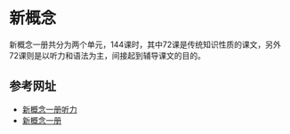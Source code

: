 # 新概念

新概念一册共分为两个单元，144课时，其中72课是传统知识性质的课文，另外72课则是以听力和语法为主，间接起到辅导课文的目的。

## 参考网址
* [新概念一册听力](https://www.tingclass.net/list-5016-1.html)
* [新概念一册](https://en-nce.xiao84.com/nce1/19991.html)


